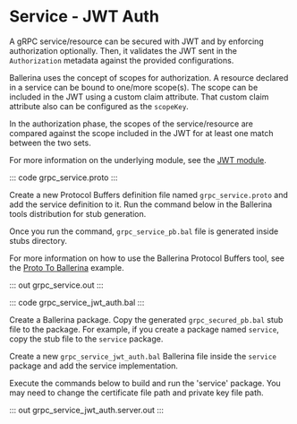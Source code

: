 # Service - JWT Auth

A gRPC service/resource can be secured with JWT and by enforcing
authorization optionally. Then, it validates the JWT sent in the
`Authorization` metadata against the provided configurations.

Ballerina uses the concept of scopes for authorization. A resource declared
in a service can be bound to one/more scope(s). The scope can be included
in the JWT using a custom claim attribute. That custom claim attribute
also can be configured as the `scopeKey`.

In the authorization phase, the scopes of the service/resource are compared
against the scope included in the JWT for at least one match between the two sets.

For more information on the underlying module, 
see the [JWT module](https://lib.ballerina.io/ballerina/jwt/latest/).

::: code grpc_service.proto :::

Create a new Protocol Buffers definition file named `grpc_service.proto` and add the service definition to it.
Run the command below in the Ballerina tools distribution for stub generation.

Once you run the command, `grpc_service_pb.bal` file is generated inside stubs directory.

For more information on how to use the Ballerina Protocol Buffers tool, see the <a href="https://ballerina.io/learn/by-example/proto-to-ballerina.html">Proto To Ballerina</a> example.

::: out grpc_service.out :::

::: code grpc_service_jwt_auth.bal :::

Create a Ballerina package.
Copy the generated `grpc_secured_pb.bal` stub file to the package.
For example, if you create a package named `service`, copy the stub file to the `service` package.

Create a new `grpc_service_jwt_auth.bal` Ballerina file inside the `service` package and add the service implementation.

Execute the commands below to build and run the 'service' package.
You may need to change the certificate file path and private key file path.

::: out grpc_service_jwt_auth.server.out :::
